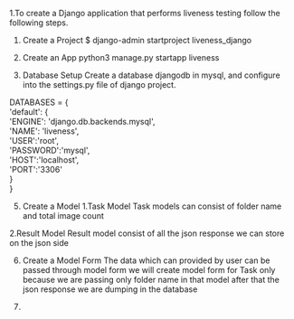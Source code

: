 1.To create a Django application that performs liveness testing follow the following steps.

1. Create a Project
$ django-admin startproject liveness_django

2. Create an App
python3 manage.py startapp liveness

4. Database Setup
Create a database djangodb in mysql, and configure into the settings.py file of django project.

DATABASES = {  
    'default': {  
        'ENGINE': 'django.db.backends.mysql',  
        'NAME': 'liveness',  
        'USER':'root',  
        'PASSWORD':'mysql',  
        'HOST':'localhost',  
        'PORT':'3306'  
    }  
}  


5. Create a Model
1.Task Model
Task models can consist of folder name and total image count

2.Result Model
Result model consist of all the json response we can store on the json side 

6. Create a Model Form
The data which can provided by user can be passed through model form we will create model form for Task only because we are passing only folder name in that model after that the json response we are dumping in the database 

7.




